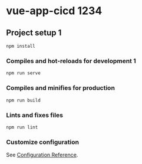 
# vue-app-cicd 1234


## Project setup 1
```
npm install
```

### Compiles and hot-reloads for development 1
```
npm run serve
```

### Compiles and minifies for production
```
npm run build
```

### Lints and fixes files
```
npm run lint
```

### Customize configuration
See [Configuration Reference](https://cli.vuejs.org/config/).
